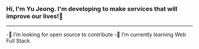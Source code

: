 ### Hi, I'm Yu Jeong. I'm developing to make services that will improve our lives!👋
---------------------------------------------------------------------------------------
 -🤔 I’m looking for open source to contribute
 -🌱 I’m currently learning Web Full Stack
<!--
**sallydeveloperr/sallydeveloperr** is a ✨ _special_ ✨ repository because its `README.md` (this file) appears on your GitHub profile.

Here are some ideas to get you started:

- 🔭 I’m currently working on ...
- 🌱 I’m currently learning ...
- 👯 I’m looking to collaborate on ...
- 🤔 I’m looking for help with ...
- 💬 Ask me about ...
- 📫 How to reach me: ...
- 😄 Pronouns: ...
- ⚡ Fun fact: ...
-->
